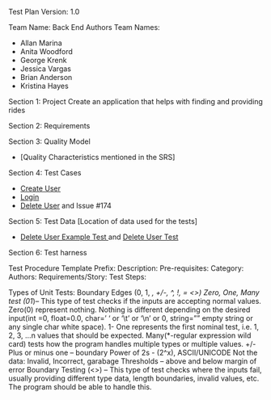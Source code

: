 Test Plan
Version: 1.0

Team Name:          Back End
Authors Team Names: 
* Allan Marina
* Anita Woodford
* George Krenk
* Jessica Vargas
* Brian Anderson
* Kristina Hayes

Section 1: Project
Create an application that helps with finding and providing rides

Section 2: Requirements
<List of Requirements>

Section 3: Quality Model
 - [Quality Characteristics mentioned in the SRS]

Section 4: Test Cases
- [Create User](https://github.com/byui-cse397/2024WinCSE490PCP/blob/Week08/ProgramManagement/TestPlans/BackEnd/Test%20Case%20%231%20-%20Create%20a%20New%20User)
- [Login](https://github.com/byui-cse397/2024WinCSE490PCP/blob/Week08/ProgramManagement/TestPlans/BackEnd/Test%20Case%20%232%20-%20User%20Login)
- [Delete User](https://github.com/byui-cse397/2024WinCSE490PCP/blob/Week08/ProgramManagement/TestPlans/BackEnd/TestPlan-Deletion.md) and Issue #174

Section 5: Test Data
[Location of data used for the tests]
- [Delete User Example Test ](https://github.com/byui-cse397/2024WinCSE490PCP/blob/Week08/src/Back-End/test/UserDeletion/userDeletionExamples.py) and [Delete User Test](https://github.com/byui-cse397/2024WinCSE490PCP/blob/Week08/src/Back-End/test/UserDeletion/deleteUsertest.java)

Section 6: Test harness
<Any software or setup needed to run the software and tests>



Test Procedure Template
Prefix: 
Description:
Pre-requisites:
Category:
Authors:
Requirements/Story:
Test Steps:
  

Types of Unit Tests:
Boundary Edges (0, 1, *, +/-, ^, !, = <>)
Zero, One, Many test (01*)– This type of test checks if the inputs are accepting normal values. 
Zero(0) represent nothing. Nothing is different depending on the desired input(int =0, float=0.0, char=’ ‘ or ‘\t’ or ‘\n’ or 0, string=”” empty string or any single char white space). 
1- One represents the first nominal test, i.e. 1, 2, 3, …n values that should be expected. 
Many(*-regular expression wild card) tests how the program handles multiple types or multiple values.
+/- Plus or minus one – boundary 
Power of 2s - (2^x), ASCII/UNICODE
Not the data: Invalid, Incorrect, garabage
Thresholds – above and below margin of error
Boundary Testing (<>) – This type of test checks where the inputs fail, usually providing different type data, length boundaries, invalid values, etc. The program should be able to handle this.


